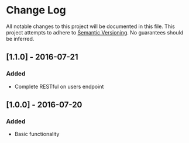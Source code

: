# Change Log
All notable changes to this project will be documented in this file.
This project attempts to adhere to [Semantic Versioning](http://semver.org/).
No guarantees should be inferred.

## [1.1.0] - 2016-07-21
### Added
- Complete RESTful on users endpoint

## [1.0.0] - 2016-07-20
### Added
- Basic functionality
